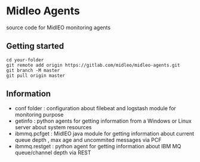 # Midleo Agents

source code for MidlEO monitoring agents

## Getting started


```
cd your-folder
git remote add origin https://gitlab.com/midleo/midleo-agents.git
git branch -M master
git pull origin master
```

## Information

- conf folder : configuration about filebeat and logstash module for monitoring purpose
- getinfo : python agents for getting information from a Windows or Linux server about system resources
- ibmmq.pcfget : MidlEO java module for getting information about current queue depth , max age and uncommited messages via PCF
- ibmmq.restget : python agent for getting information about IBM MQ queue/channel depth via REST